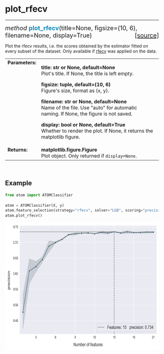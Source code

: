 # plot_rfecv
------------

<div style="font-size:20px">
<em>method</em> <strong style="color:#008AB8">plot_rfecv</strong>(title=None,
figsize=(10, 6), filename=None, display=True)
<span style="float:right">
<a href="https://github.com/tvdboom/ATOM/blob/master/atom/plots.py#L639">[source]</a>
</span>
</div>

Plot the rfecv results, i.e. the scores obtained by the estimator
fitted on every subset of the dataset. Only available if
[rfecv](../../../user_guide/feature_engineering/#rfe) was applied
on the data.

<table style="font-size:16px">
<tr>
<td width="20%" class="td_title" style="vertical-align:top"><strong>Parameters:</strong></td>
<td width="80%" class="td_params">
<p>
<strong>title: str or None, default=None</strong><br>
Plot's title. If None, the title is left empty.
</p>
<p>
<strong>figsize: tuple, default=(10, 6)</strong><br>
Figure's size, format as (x, y).
</p>
<p>
<strong>filename: str or None, default=None</strong><br>
Name of the file. Use "auto" for automatic naming.
If None, the figure is not saved.
</p>
<p>
<strong>display: bool or None, default=True</strong><br>
Whether to render the plot. If None, it returns the matplotlib figure.
</p>
</td>
</tr>
<tr>
<td width="20%" class="td_title" style="vertical-align:top"><strong>Returns:</strong></td>
<td width="80%" class="td_params">
<strong>matplotlib.figure.Figure</strong><br>
Plot object. Only returned if <code>display=None</code>.
</td>
</tr>
</table>
<br />



## Example

```python
from atom import ATOMClassifier

atom = ATOMClassifier(X, y)
atom.feature_selection(strategy="rfecv", solver="LGB", scoring="precision")
atom.plot_rfecv()
```

<div align="center">
    <img src="../../../img/plots/plot_rfecv.png" alt="plot_rfecv" width="700" height="420"/>
</div>
